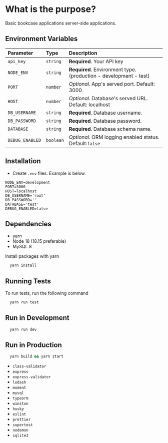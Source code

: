 # What is the purpose?

Basic bookcase applications server-side applications.

## Environment Variables

| Parameter       | Type      | Description                                                       |
|:----------------|:----------|:------------------------------------------------------------------|
| `api_key`       | `string`  | **Required**. Your API key                                        |
| `NODE_ENV`      | `string`  | **Required**. Environment type. (production - development - test) |
| `PORT`          | `number`  | *Optional*. App's served port. Default: 3000                      |
| `HOST`          | `number`  | *Optional*. Database's served URL. Default: localhost             |
| `DB_USERNAME`   | `string`  | **Required**. Database username.                                  |
| `DB_PASSWORD`   | `string`  | **Required**. Database password.                                  |
| `DATABASE`      | `string`  | **Required**. Database schema name.                               |
| `DEBUG_ENABLED` | `boolean` | *Optional*. ORM logging enabled status. Default:`false`           |

## Installation

- Create `.env` files. Example is below.

```env
NODE_ENV=development
PORT=3000
HOST=localhost
DB_USERNAME='root'
DB_PASSWORD=''
DATABASE='test'
DEBUG_ENABLED=false
```

## Dependencies
- yarn 
- Node 18 (18.15 preferable) 
- MySQL 8 

Install packages with yarn

```bash
  yarn install
```

## Running Tests

To run tests, run the following command

```bash
  yarn run test
```


## Run in Development

```bash
  yarn run dev
```

## Run in Production

```bash
  yarn build && yarn start
```

- `class-validator`
- `express`
- `express-validator`
- `lodash`
- `moment`
- `mysql`
- `typeorm`
- `winston`
- `husky`
- `eslint`
- `prettier`
- `supertest`
- `nodemon`
- `sqlite3`
